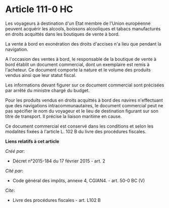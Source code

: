 # Article 111-0 HC

Les voyageurs à destination d'un Etat membre de l'Union européenne peuvent acquérir les alcools, boissons alcooliques et
tabacs manufacturés en droits acquittés dans les boutiques de vente à bord.

La vente à bord en exonération des droits d'accises n'a lieu que pendant la navigation.

A l'occasion des ventes à bord, le responsable de la boutique de vente à bord établit un document commercial, dont un
exemplaire est remis à l'acheteur. Ce document comporte la nature et le volume des produits vendus ainsi que leur statut
fiscal.

Les informations devant figurer sur ce document commercial sont précisées par arrêté du ministre chargé du budget.

Pour les produits vendus en droits acquittés à bord des navires n'effectuant que des navigations intracommunautaires, le
document commercial peut ne pas spécifier le nom du voyageur et le lieu de destination figurant sur son titre de transport.
Il précise la liaison maritime en cause.

Ce document commercial est conservé dans les conditions et selon les modalités fixées à l'article L. 102 B du livre des
procédures fiscales.

**Liens relatifs à cet article**

_Créé par_:

  - Décret n°2015-184 du 17 février 2015 - art. 2

_Cité par_:

  - Code général des impôts, annexe 4, CGIAN4. - art. 50-0 BC (V)

_Cite_:

  - Livre des procédures fiscales - art. L102 B
